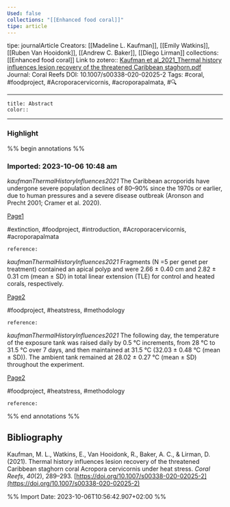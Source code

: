 ```yaml
---
Used: false
collections: "[[Enhanced food coral]]"
tipe: article
---
```

tipe: journalArticle
Creators: [[Madeline L. Kaufman]], [[Emily Watkins]], [[Ruben Van Hooidonk]], [[Andrew C. Baker]], [[Diego Lirman]]
collections: [[Enhanced food coral]]
Link to zotero:: [Kaufman et al_2021_Thermal history influences lesion recovery of the threatened Caribbean staghorn.pdf](zotero://select/library/items/W2T98I58)
Journal: Coral Reefs
DOI: 10.1007/s00338-020-02025-2
Tags: #coral, #foodproject, #Acroporacervicornis, #acroporapalmata, #🔍

---
```ad-note
title: Abstract
color:: 

```

---
### Highlight

%% begin annotations %%



### Imported: 2023-10-06 10:48 am

*kaufmanThermalHistoryInfluences2021*
	The Caribbean acroporids have undergone severe population declines of 80–90% since the 1970s or earlier, due to human pressures and a severe disease outbreak (Aronson and Precht 2001; Cramer et al. 2020). 
	
[Page1](zotero://open-pdf/library/items/W2T98I58?page=1&a=BG9R4A7T)
	
	
#extinction, #foodproject, #introduction, #Acroporacervicornis, #acroporapalmata
	
	
	reference:

*kaufmanThermalHistoryInfluences2021*
	Fragments (N =5 per genet per treatment) contained an apical polyp and were 2.66 ± 0.40 cm and 2.82 ± 0.31 cm (mean ± SD) in total linear extension (TLE) for control and heated corals, respectively. 
	
[Page2](zotero://open-pdf/library/items/W2T98I58?page=2&a=2324ZTHH)
	
	
#foodproject, #heatstress, #methodology
	
	
	reference:

*kaufmanThermalHistoryInfluences2021*
	The following day, the temperature of the exposure tank was raised daily by 0.5 °C increments, from 28 °C to 31.5 °C over 7 days, and then maintained at 31.5 °C (32.03 ± 0.48 °C (mean ± SD)). The ambient tank remained at 28.02 ± 0.27 °C (mean ± SD) throughout the experiment. 
	
[Page2](zotero://open-pdf/library/items/W2T98I58?page=2&a=QCH9QNVA)
	
	
#foodproject, #heatstress, #methodology
	
	
	reference:


%% end annotations %%

## Bibliography

Kaufman, M. L., Watkins, E., Van Hooidonk, R., Baker, A. C., & Lirman, D. (2021). Thermal history influences lesion recovery of the threatened Caribbean staghorn coral Acropora cervicornis under heat stress. _Coral Reefs_, _40_(2), 289–293. [https://doi.org/10.1007/s00338-020-02025-2](https://doi.org/10.1007/s00338-020-02025-2)

%% Import Date: 2023-10-06T10:56:42.907+02:00 %%
